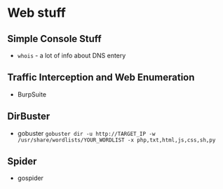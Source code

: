 # Web stuff
## Simple Console Stuff
- `whois` - a lot of info about DNS entery
## Traffic Interception and Web Enumeration
- BurpSuite
## DirBuster
- gobuster
`gobuster dir -u http://TARGET_IP -w /usr/share/wordlists/YOUR_WORDLIST -x php,txt,html,js,css,sh,py`
## Spider
- gospider
